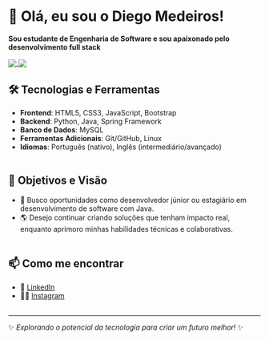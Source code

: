 # 👋 Olá, eu sou o Diego Medeiros! 
**Sou estudante de Engenharia de Software e sou apaixonado pelo desenvolvimento full stack**

<a align=center href="https://github.com/diegobyter/github-readme-stats">
  <img align="center" src="https://github-readme-streak-stats.herokuapp.com/?user=diegobyter&theme=tokyonight&hide_border=true" />
</a>
<a href="https://github.com/diegobyter/convoychat">
  <img align="center" src="https://github-readme-stats.vercel.app/api?username=diegobyter&theme=tokyonight&show_icons=true&hide_border=true&count_private=true" />
</a>

<!-- ![diegobyter's Stats](https://github-readme-stats.vercel.app/api?username=diegobyter&theme=tokyonight&show_icons=true&hide_border=true&count_private=true) -->
<!-- ![diegobyter's Streak](https://github-readme-streak-stats.herokuapp.com/?user=diegobyter&theme=tokyonight&hide_border=true) -->

<br/>

## 🛠️ Tecnologias e Ferramentas

<!-- ![diegobyter's Top Languages](https://github-readme-stats.vercel.app/api/top-langs/?username=diegobyter&theme=tokyonight&show_icons=true&hide_border=true&layout=compact) -->

- **Frontend**: HTML5, CSS3, JavaScript, Bootstrap
- **Backend**: Python, Java, Spring Framework
- **Banco de Dados**: MySQL
- **Ferramentas Adicionais**: Git/GitHub, Linux
- **Idiomas**: Português (nativo), Inglês (intermediário/avançado)
<br/><br/>
## 🎯 Objetivos e Visão
- 🏢 Busco oportunidades como desenvolvedor júnior ou estagiário em desenvolvimento de software com Java.
- 🌎 Desejo continuar criando soluções que tenham impacto real, enquanto aprimoro minhas habilidades técnicas e colaborativas.
<br/><br/>
## 📫 Como me encontrar
- 💼 [LinkedIn](https://www.linkedin.com/in/diegobyter/)
- 🧑‍💻 [Instagram](https://www.instagram.com/diegobyter/)
<br/><br/>
---

✨ _Explorando o potencial da tecnologia para criar um futuro melhor!_ ✨


<!--
**diegobyter/diegobyter** is a ✨ _special_ ✨ repository because its `README.md` (this file) appears on your GitHub profile.

Here are some ideas to get you started:

- 🔭 I’m currently working on ...
- 🌱 I’m currently learning ...
- 👯 I’m looking to collaborate on ...
- 🤔 I’m looking for help with ...
- 💬 Ask me about ...
- 📫 How to reach me: ...
- 😄 Pronouns: ...
- ⚡ Fun fact: ...
-->

